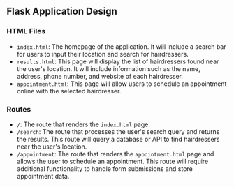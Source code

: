 ## Flask Application Design

### HTML Files

- `index.html`: The homepage of the application. It will include a search bar for users to input their location and search for hairdressers.
- `results.html`: This page will display the list of hairdressers found near the user's location. It will include information such as the name, address, phone number, and website of each hairdresser.
- `appointment.html`: This page will allow users to schedule an appointment online with the selected hairdresser.

### Routes

- `/`: The route that renders the `index.html` page.
- `/search`: The route that processes the user's search query and returns the results. This route will query a database or API to find hairdressers near the user's location.
- `/appointment`: The route that renders the `appointment.html` page and allows the user to schedule an appointment. This route will require additional functionality to handle form submissions and store appointment data.